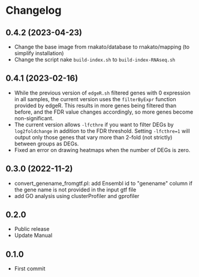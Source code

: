 # Changelog

## 0.4.2 (2023-04-23)
- Change the base image from rnakato/database to rnakato/mapping (to simplify installation)
- Change the script nake ``build-index.sh`` to ``build-index-RNAseq.sh``

## 0.4.1 (2023-02-16)
- While the previous version of ``edgeR.sh`` filtered genes with 0 expression in all samples, the current version uses the ``filterByExpr`` function provided by edgeR. This results in more genes being filtered than before, and the FDR value changes accordingly, so more genes become non-significant.
- The current version allows ``-lfcthre`` if you want to filter DEGs by ``log2foldchange`` in addition to the FDR threshold. Setting ``-lfcthre=1`` will output only those genes that vary more than 2-fold (not strictly) between groups as DEGs.
- Fixed an error on drawing heatmaps when the number of DEGs is zero.

## 0.3.0 (2022-11-2)
- convert_genename_fromgtf.pl: add Ensembl id to "genename" column if the gene name is not provided in the input gtf file
- add GO analysis using clusterProfiler and gprofiler

## 0.2.0
- Public release
- Update Manual

## 0.1.0
- First commit
